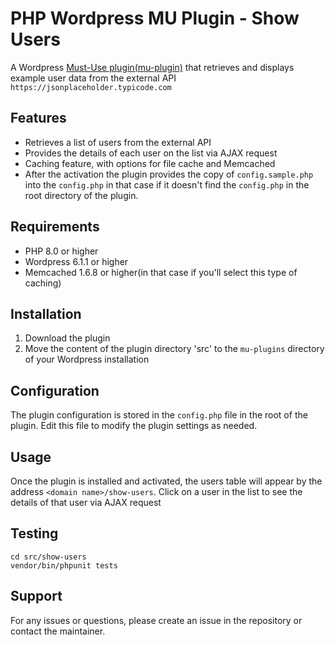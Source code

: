 # PHP Wordpress MU Plugin - Show Users

A Wordpress [Must-Use plugin(mu-plugin)](https://wordpress.org/documentation/article/must-use-plugins/) that retrieves and displays example user data from the external API `https://jsonplaceholder.typicode.com`

## Features

- Retrieves a list of users from the external API
- Provides the details of each user on the list via AJAX request
- Caching feature, with options for file cache and Memcached
- After the activation the plugin provides the copy of `config.sample.php` into the `config.php` in that case if it doesn't find the `config.php` in the root directory of the plugin.

## Requirements

- PHP 8.0 or higher
- Wordpress 6.1.1 or higher
- Memcached 1.6.8 or higher(in that case if you'll select this type of caching)

## Installation

1. Download the plugin
2. Move the content of the plugin directory 'src' to the `mu-plugins` directory of your Wordpress installation

## Configuration

The plugin configuration is stored in the `config.php` file in the root of the plugin. Edit this file to modify the plugin settings as needed.

## Usage

Once the plugin is installed and activated, the users table will appear by the address `<domain name>/show-users`.
Click on a user in the list to see the details of that user via AJAX request

## Testing 

```shell
cd src/show-users
vendor/bin/phpunit tests
```

## Support

For any issues or questions, please create an issue in the repository or contact the maintainer.

